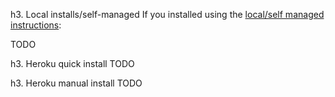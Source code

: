 h3. Local installs/self-managed
If you installed using the [local/self managed instructions](/Local-installation):

TODO

h3. Heroku quick install
TODO

h3. Heroku manual install
TODO